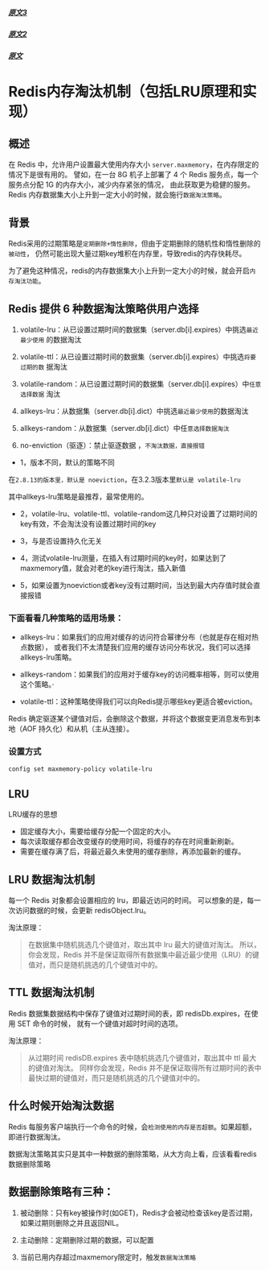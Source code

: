 ##### [原文3](https://www.jianshu.com/p/ad8f35c2c0d0)

##### [原文2](https://blog.csdn.net/sinat_34341162/article/details/84393110)

##### [原文](http://www.redis.cn/articles/20181020002.html)

# Redis内存淘汰机制（包括LRU原理和实现）

## 概述

在 Redis 中，允许用户设置最大使用内存大小 `server.maxmemory`，在内存限定的情况下是很有用的。
譬如，在一台 8G 机子上部署了 4 个 Redis 服务点，每一个服务点分配 1G 的内存大小，减少内存紧张的情况，
由此获取更为稳健的服务。Redis 内存数据集大小上升到一定大小的时候，就会施行`数据淘汰策略`。

## 背景

Redis采用的过期策略是`定期删除+惰性删除`，但由于定期删除的随机性和惰性删除的`被动性`，
仍然可能出现大量过期key堆积在内存里，导致redis的内存快耗尽。

为了避免这种情况，redis的内存数据集大小上升到一定大小的时候，就会开启`内存淘汰功能`。
 
## Redis 提供 6 种数据淘汰策略供用户选择

1. volatile-lru：从已设置过期时间的数据集（server.db[i].expires）中挑选`最近最少使用` 的数据淘汰

2. volatile-ttl：从已设置过期时间的数据集（server.db[i].expires）中挑选`将要过期的数` 据淘汰

3. volatile-random：从已设置过期时间的数据集（server.db[i].expires）中`任意选择数据` 淘汰

4. allkeys-lru：从数据集（server.db[i].dict）中挑选`最近最少使用`的数据淘汰

5. allkeys-random：从数据集（server.db[i].dict）中任`意选择数据淘汰`

6. no-enviction（驱逐）：禁止驱逐数据 ，`不淘汰数据，直接报错`


- 1，版本不同，默认的策略不同

在`2.8.13的版本里，默认是 noeviction`，在3.2.3版本里`默认是 volatile-lru`

其中allkeys-lru策略是最推荐，最常使用的。

- 2，volatile-lru、volatile-ttl、volatile-random这几种只对设置了过期时间的key有效，不会淘汰没有设置过期时间的key

- 3，与是否设置持久化无关

- 4，测试volatile-lru测量，在插入有过期时间的key时，如果达到了maxmemory值，就会对老的key进行淘汰，插入新值

- 5，如果设置为noeviction或者key没有过期时间，当达到最大内存值时就会直接报错

### 下面看看几种策略的适用场景： 
- allkeys-lru：如果我们的应用对缓存的访问符合幂律分布（也就是存在相对热点数据），
或者我们不太清楚我们应用的缓存访问分布状况，我们可以选择allkeys-lru策略。

- allkeys-random：如果我们的应用对于缓存key的访问概率相等，则可以使用这个策略。·         

- volatile-ttl：这种策略使得我们可以向Redis提示哪些key更适合被eviction。

Redis 确定驱逐某个键值对后，会删除这个数据，并将这个数据变更消息发布到本地（AOF 持久化）和从机（主从连接）。

### 设置方式   
```xml
config set maxmemory-policy volatile-lru

```

## LRU

LRU缓存的思想
- 固定缓存大小，需要给缓存分配一个固定的大小。
- 每次读取缓存都会改变缓存的使用时间，将缓存的存在时间重新刷新。
- 需要在缓存满了后，将最近最久未使用的缓存删除，再添加最新的缓存。

## LRU 数据淘汰机制

每一个 Redis 对象都会设置相应的 lru，即最近访问的时间。
可以想象的是，每一次访问数据的时候，会更新 redisObject.lru。

淘汰原理：
> 在数据集中随机挑选几个键值对，取出其中 lru 最大的键值对淘汰。
所以，你会发现，Redis 并不是保证取得所有数据集中最近最少使用（LRU）的键值对，而只是随机挑选的几个键值对中的。


## TTL 数据淘汰机制
Redis 数据集数据结构中保存了键值对过期时间的表，即 redisDb.expires，在使用 SET 命令的时候，
就有一个键值对超时时间的选项。
 
淘汰原理：
> 从过期时间 redisDB.expires 表中随机挑选几个键值对，取出其中 ttl 最大的键值对淘汰。
同样你会发现，Redis 并不是保证取得所有过期时间的表中最快过期的键值对，而只是随机挑选的几个键值对中的。

## 什么时候开始淘汰数据

Redis 每服务客户端执行一个命令的时候，会`检测使用的内存是否超额`。如果超额，即进行数据淘汰。

数据淘汰策略其实只是其中一种数据的删除策略，从大方向上看，应该看看redis数据删除策略

## 数据删除策略有三种：

1. 被动删除：只有key被操作时(如GET)，Redis才会被动检查该key是否过期，如果过期则删除之并且返回NIL。

2. 主动删除：定期删除过期的数据，可以配置

3. 当前已用内存超过maxmemory限定时，触发`数据淘汰策略`
